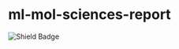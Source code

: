 # ml-mol-sciences-report


![Shield Badge](https://img.shields.io/github/actions/workflow/status/Jast38/ml-mol-sciences-report/latex-action.yml?label=Latex%20Build)
